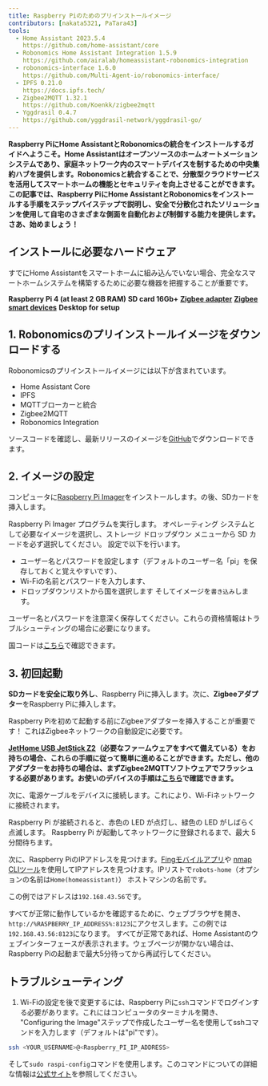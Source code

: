 ```yaml
---
title: Raspberry Piのためのプリインストールイメージ
contributors: [nakata5321, PaTara43]
tools:
  - Home Assistant 2023.5.4
    https://github.com/home-assistant/core
  - Robonomics Home Assistant Integration 1.5.9
    https://github.com/airalab/homeassistant-robonomics-integration
  - robonomics-interface 1.6.0
    https://github.com/Multi-Agent-io/robonomics-interface/
  - IPFS 0.21.0
    https://docs.ipfs.tech/
  - Zigbee2MQTT 1.32.1
    https://github.com/Koenkk/zigbee2mqtt
  - Yggdrasil 0.4.7
    https://github.com/yggdrasil-network/yggdrasil-go/
---
```


**Raspberry PiにHome AssistantとRobonomicsの統合をインストールするガイドへようこそ。Home Assistantはオープンソースのホームオートメーションシステムであり、家庭ネットワーク内のスマートデバイスを制するための中央集約ハブを提供します。Robonomicsと統合することで、分散型クラウドサービスを活用してスマートホームの機能とセキュリティを向上させることができます。この記事では、Raspberry PiにHome AssistantとRobonomicsをインストールする手順をステップバイステップで説明し、安全で分散化されたソリューションを使用して自宅のさまざまな側面を自動化および制御する能力を提供します。さあ、始めましょう！**

## インストールに必要なハードウェア

すでにHome Assistantをスマートホームに組み込んでいない場合、完全なスマートホームシステムを構築するために必要な機器を把握することが重要です。

  <robo-wiki-grid-element-wrapper textAlign="center" :columns="3" flexible>
    <robo-wiki-grid-element>
      <robo-wiki-picture src="home-assistant/need_2.png" /> 
      <b>Raspberry Pi 4 (at least 2 GB RAM)</b>
    </robo-wiki-grid-element>
    <robo-wiki-grid-element>
      <robo-wiki-picture src="home-assistant/need_3.png" /> 
      <b>SD card 16Gb+</b>
    </robo-wiki-grid-element>
    <robo-wiki-grid-element>
      <robo-wiki-picture src="home-assistant/need_7.png" /> 
      <a href="https://www.zigbee2mqtt.io/information/supported_adapters.html" target="_blank"><b>Zigbee adapter</b></a>
    </robo-wiki-grid-element>
  </robo-wiki-grid-element-wrapper>

  <robo-wiki-grid-element-wrapper textAlign="center" :columns="2">
    <robo-wiki-grid-element>
      <robo-wiki-picture src="home-assistant/need_5.png" />
      <a href="https://www.zigbee2mqtt.io/supported-devices/" target="_blank"><b>Zigbee smart devices</b></a>
    </robo-wiki-grid-element>
    <robo-wiki-grid-element>
      <robo-wiki-picture src="home-assistant/need_9.png" />
      <b>Desktop for setup</b>
    </robo-wiki-grid-element>
  </robo-wiki-grid-element-wrapper>


## 1. Robonomicsのプリインストールイメージをダウンロードする

Robonomicsのプリインストールイメージには以下が含まれています。
- Home Assistant Core
- IPFS
- MQTTブローカーと統合
- Zigbee2MQTT
- Robonomics Integration

<robo-wiki-button label="Download image (~528 Mb)" link="QmeDPrNYLQKFCZgPmxyxDWSAXSjSaw7Dx46d9p3JSGM1hA?filename=robonomics_rpi.xz&download=true" />

<robo-wiki-note type="warning" title="For advanced users">

ソースコードを確認し、最新リリースのイメージを[GitHub](https://github.com/airalab/Robonomics-HomeAssistant-image/releases)でダウンロードできます。

</robo-wiki-note>


## 2. イメージの設定

コンピュータに[Raspberry Pi Imager](https://www.raspberrypi.com/software/)をインストールします。の後、SDカードを挿入します。

<robo-wiki-picture src="home-assistant/insert-sd-card.gif" alt="insert SD card" />


Raspberry Pi Imager プログラムを実行します。 オペレーティング システムとして必要なイメージを選択し、ストレージ ドロップダウン メニューから SD カードを必ず選択してください。
設定で以下を行います。
- ユーザー名とパスワードを設定します（デフォルトのユーザー名「pi」を保存しておくと覚えやすいです）、  
- Wi-Fiの名前とパスワードを入力します、 
- ドロップダウンリストから国を選択します
そしてイメージを`書き込み`します。 
                   
<robo-wiki-note type="note">ユーザー名とパスワードを注意深く保存してください。これらの資格情報はトラブルシューティングの場合に必要になります。</robo-wiki-note>
                        
<robo-wiki-video autoplay loop controls :videos="[{src: 'QmSZM7uVizqQjLnKJy2kifs9uDZB91MgALDBARenkzU3mb', type:'mp4'}]" cover="covers/cover-1.png" />

国コードは[こちら](https://en.wikipedia.org/wiki/List_of_ISO_3166_country_codes)で確認できます。

## 3. 初回起動

**SDカードを安全に取り外し**、Raspberry Piに挿入します。次に、**Zigbeeアダプター**をRaspberry Piに挿入します。

<robo-wiki-note type="warning">Raspberry Piを初めて起動する前にZigbeeアダプターを挿入することが重要です！ 
これはZigbeeネットワークの自動設定に必要です。</robo-wiki-note>

**[JetHome USB JetStick Z2](https://jethome.ru/z2/?sl=en)（必要なファームウェアをすべて備えている）をお持ちの場合、これらの手順に従って簡単に進めることができます。ただし、他のアダプターをお持ちの場合は、まずZigbee2MQTTソフトウェアでフラッシュする必要があります。お使いのデバイスの手順は[こちら](https://www.zigbee2mqtt.io/information/supported_adapters.html)で確認できます。**

次に、電源ケーブルをデバイスに接続します。これにより、Wi-Fiネットワークに接続されます。 

<robo-wiki-picture src="home-assistant/first-start.gif" alt="first boot" />

Raspberry Pi が接続されると、赤色の LED が点灯し、緑色の LED がしばらく点滅します。 Raspberry Pi が起動してネットワークに登録されるまで、最大 5 分間待ちます。

次に、Raspberry PiのIPアドレスを見つけます。[Fingモバイルアプリ](https://www.fing.com/products)や 
[nmap CLIツール](https://vitux.com/find-devices-connected-to-your-network-with-nmap/)を使用してIPアドレスを見つけます。IPリストで`robots-home`（オプションの名前は`Home(homeassistant)`） 
ホストマシンの名前です。 

この例ではアドレスは`192.168.43.56`です。 

すべてが正常に動作しているかを確認するために、ウェブブラウザを開き、`http://%RASPBERRY_IP_ADDRESS%:8123`にアクセスします。この例では`192.168.43.56:8123`になります。
すべてが正常であれば、Home Assistantのウェブインターフェースが表示されます。ウェブページが開かない場合は、Raspberry Piの起動まで最大5分待ってから再試行してください。 

<robo-wiki-video loop controls :videos="[{src: 'QmXjFaTd81dLrMgADtENmSqbS2uJuLJUgQUrmDu2CsSuAq', type:'mp4'}]"  cover="covers/cover-2.png" />


## トラブルシューティング

1. Wi-Fiの設定を後で変更するには、Raspberry Piに`ssh`コマンドでログインする必要があります。これにはコンピュータのターミナルを開き、
"Configuring the Image"ステップで作成したユーザー名を使用してsshコマンドを入力します（デフォルトは"pi"です）。 

<code-helper additionalLine="your_username@your_hostname">

```bash
ssh <YOUR_USERNAME>@<Raspberry_PI_IP_ADDRESS>
```
</code-helper>

そして`sudo raspi-config`コマンドを使用します。このコマンドについての詳細な情報は[公式サイト](https://www.raspberrypi.com/documentation/computers/configuration.html)を参照してください。
